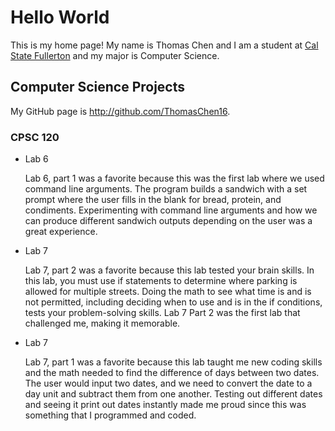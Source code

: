 # Hello World

This is my home page! My name is Thomas Chen and I am a student at [Cal State Fullerton](http://www.fullerton.edu/) and my major is Computer Science.

## Computer Science Projects

My GitHub page is http://github.com/ThomasChen16.

### CPSC 120

* Lab 6

    Lab 6, part 1 was a favorite because this was the first lab where we used
    command line arguments. The program builds a sandwich with a set prompt
    where the user fills in the blank for bread, protein, and condiments.
    Experimenting with command line arguments and how we can produce different
    sandwich outputs depending on the user was a great experience. 

* Lab 7

    Lab 7, part 2 was a favorite because this lab tested your brain skills. In
    this lab, you must use if statements to determine where parking is allowed
    for multiple streets. Doing the math to see what time is and is not
    permitted, including deciding when to use and is in the if conditions,
    tests your problem-solving skills. Lab 7 Part 2 was the first lab that
    challenged me, making it memorable. 

* Lab 7

    Lab 7, part 1 was a favorite because this lab taught me new coding skills
    and the math needed to find the difference of days between two dates. The
    user would input two dates, and we need to convert the date to a day unit
    and subtract them from one another. Testing out different dates and seeing
    it print out dates instantly made me proud since this was something that I
    programmed and coded. 

